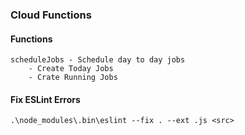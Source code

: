 ### Cloud Functions

#### Functions
    scheduleJobs - Schedule day to day jobs
        - Create Today Jobs
        - Crate Running Jobs

#### Fix ESLint Errors
    .\node_modules\.bin\eslint --fix . --ext .js <src>
   